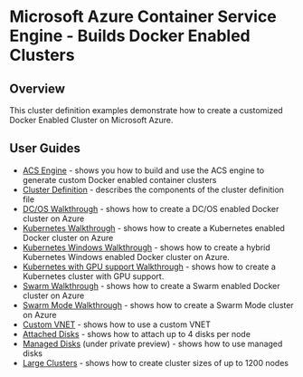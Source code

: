 # Microsoft Azure Container Service Engine - Builds Docker Enabled Clusters

## Overview

This cluster definition examples demonstrate how to create a customized Docker Enabled Cluster on Microsoft Azure.

## User Guides

* [ACS Engine](acsengine.md) - shows you how to build and use the ACS engine to generate custom Docker enabled container clusters
* [Cluster Definition](clusterdefinition.md) - describes the components of the cluster definition file
* [DC/OS Walkthrough](dcos.md) - shows how to create a DC/OS enabled Docker cluster on Azure
* [Kubernetes Walkthrough](kubernetes.md) - shows how to create a Kubernetes enabled Docker cluster on Azure
* [Kubernetes Windows Walkthrough](kubernetes.windows.md) - shows how to create a hybrid Kubernetes Windows enabled Docker cluster on Azure.
* [Kubernetes with GPU support Walkthrough](kubernetes.gpu.md) - shows how to create a Kubernetes cluster with GPU support.
* [Swarm Walkthrough](swarm.md) - shows how to create a Swarm enabled Docker cluster on Azure
* [Swarm Mode Walkthrough](swarmmode.md) - shows how to create a Swarm Mode cluster on Azure
* [Custom VNET](../examples/vnet) - shows how to use a custom VNET
* [Attached Disks](../examples/disks-storageaccount) - shows how to attach up to 4 disks per node
* [Managed Disks](../examples/disks-managed) (under private preview) - shows how to use managed disks
* [Large Clusters](../examples/largeclusters) - shows how to create cluster sizes of up to 1200 nodes
